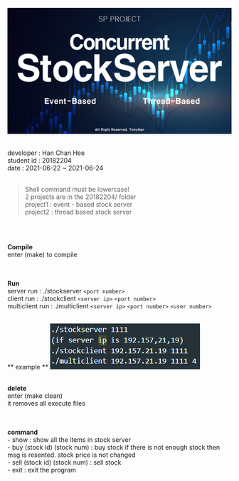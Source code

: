 ![img.jpg](img.jpg)

<br>
developer : Han Chan Hee<br>
student id : 20182204<br>
date : 2021-06-22 ~ 2021-06-24<br>
<br>

> Shell command must be lowercase!<br>
> 2 projects are in the 20182204/ folder<br> 
> project1 : event - based stock server<br>
> project2 : thread based stock server<br>
<br>
<br>

**Compile**<br>
    enter (make) to compile<br>
<br><br>

**Run**<br>
    server run : ./stockserver `<port number>`<br>
    client run : ./stockclient `<server ip>` `<port number>`<br>
    multiclient run : ./multiclient `<server ip>` `<port number>` `<user number>` <br>
<br>

** example **
![img1.png](img1.png)
<br><br>

**delete**<br>
    enter (make clean)<br>
    it removes all execute files<br>
<br><br>

**command**<br>
    - show : show all the items in stock server<br>
    - buy (stock id) (stock num) : buy stock if there is not enough stock then msg is resented. stock price is not changed<br>
    - sell (stock id) (stock num) : sell stock<br>
    - exit : exit the program<br>